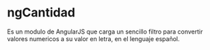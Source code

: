 ngCantidad
===============

Es un modulo de AngularJS que carga un sencillo filtro para convertir valores numericos a su valor en letra, en el lenguaje español.




